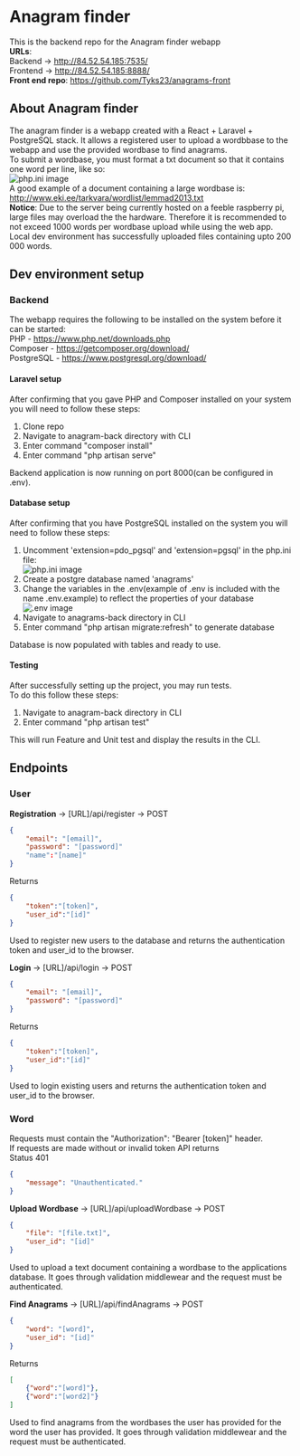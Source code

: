 # Anagram finder

This is the backend repo for the Anagram finder webapp  
**URLs**:  
Backend -> http://84.52.54.185:7535/  
Frontend -> http://84.52.54.185:8888/  
**Front end repo**: https://github.com/Tyks23/anagrams-front  

## About Anagram finder

The anagram finder is a webapp created with a React + Laravel + PostgreSQL stack. It allows a registered user to upload a wordbbase to the webapp and use the provided wordbase to find anagrams.  
To submit a wordbase, you must format a txt document so that it contains one word per line, like so:  
![php.ini image](https://i.imgur.com/nr7stjj.png)  
A good example of a document containing a large wordbase is: http://www.eki.ee/tarkvara/wordlist/lemmad2013.txt  
**Notice**: Due to the server being currently hosted on a feeble raspberry pi, large files may overload the the hardware. Therefore it is recommended to not exceed 1000 words per wordbase upload while using the web app. Local dev environment has successfully uploaded files containing upto 200 000 words. 
## Dev environment setup

### Backend 

The webapp requires the following to be installed on the system before it can be started:  
PHP - https://www.php.net/downloads.php  
Composer - https://getcomposer.org/download/  
PostgreSQL - https://www.postgresql.org/download/  


#### Laravel setup
After confirming that you gave PHP and Composer installed on your system you will need to follow these steps:  
1) Clone repo
2) Navigate to anagram-back directory with CLI
3) Enter command "composer install"
4) Enter command "php artisan serve"  
  
Backend application is now running on port 8000(can be configured in .env).


#### Database setup

After confirming that you have PostgreSQL installed on the system you will need to follow these steps:  
1) Uncomment 'extension=pdo_pgsql' and 'extension=pgsql' in the php.ini file:  
![php.ini image](https://i.imgur.com/3a2kQIb.png)
2) Create a postgre database named 'anagrams'  
3) Change the variables in the .env(example of .env is included with the name .env.example) to reflect the properties of your database  
![.env image](https://i.imgur.com/eca34Tt.png)
4) Navigate to anagrams-back directory in CLI
5) Enter command "php artisan migrate:refresh" to generate database  
  
Database is now populated with tables and ready to use.

#### Testing

After successfully setting up the project, you may run tests.  
To do this follow these steps:  
1) Navigate to anagram-back directory in CLI
2) Enter command "php artisan test"  
  
This will run Feature and Unit test and display the results in the CLI.

## Endpoints
### User
**Registration** -> [URL]/api/register -> POST
```json
{
    "email": "[email]", 
    "password": "[password]" 
    "name":"[name]"
}
```  
Returns  
```json
{
    "token":"[token]",
    "user_id":"[id]"
}
```  
Used to register new users to the database and returns the authentication token and user_id to the browser.  
  
**Login** -> [URL]/api/login -> POST
```json
{
    "email": "[email]", 
    "password": "[password]"
}
```  
Returns  
```json
{
    "token":"[token]",
    "user_id":"[id]"
}
```  
Used to login existing users and returns the authentication token and user_id to the browser.  
  
### Word
Requests must contain the "Authorization": "Bearer [token]" header.  
If requests are made without or invalid token API returns  
Status 401
```json
{
    "message": "Unauthenticated."
}
``` 
  
**Upload Wordbase** -> [URL]/api/uploadWordbase -> POST
```json
{
    "file": "[file.txt]", 
    "user_id": "[id]"
}
```  
Used to upload a text document containing a wordbase to the applications database. It goes through validation middlewear and the request must be authenticated.  

**Find Anagrams** -> [URL]/api/findAnagrams -> POST
```json
{
    "word": "[word]", 
    "user_id": "[id]"
}
```  
Returns  
```json
[
    {"word":"[word]"},
    {"word":"[word2]"}
]
```  
Used to find anagrams from the wordbases the user has provided for the word the user has provided. It goes through validation middlewear and the request must be authenticated.  



